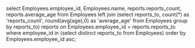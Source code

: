 select 
    Employees.employee_id, 
    Employees.name, 
    reports.reports_count,
    reports.average_age
from Employees 
left join
    (select reports_to, count(*) as 'reports_count', round(avg(age),0) as 'average_age' from Employees group by reports_to) reports on Employees.employee_id = reports.reports_to
where employee_id in (select distinct reports_to from Employees)
order by Employees.employee_id asc;
